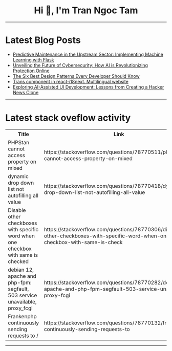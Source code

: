 <h1 align="center">Hi 👋, I'm Tran Ngoc Tam</h1>

---

# Latest Blog Posts 
<!-- BLOG-POST-LIST:START -->
- [Predictive Maintenance in the Upstream Sector: Implementing Machine Learning with Flask](https://dev.to/ekemini_thompson/predictive-maintenance-in-the-upstream-sector-implementing-machine-learning-with-flask-2oam)
- [Unveiling the Future of Cybersecurity: How AI is Revolutionizing Protection Online](https://dev.to/verifyvault/unveiling-the-future-of-cybersecurity-how-ai-is-revolutionizing-protection-online-4i81)
- [The Six Best Design Patterns Every Developer Should Know](https://dev.to/wallacefreitas/the-six-best-design-patterns-every-developer-should-know-11g0)
- [Trans component in react-i18next. Multilingual website](https://dev.to/jsha/trans-component-in-react-i18next-multilingual-website-3lg3)
- [Exploring AI-Assisted UI Development: Lessons from Creating a Hacker News Clone](https://dev.to/spencertower/exploring-ai-assisted-ui-development-lessons-from-creating-a-hacker-news-clone-3o3c)
<!-- BLOG-POST-LIST:END -->

---

# Latest stack oveflow activity
<table>
  <tr><th>Title</th><th>Link</th></tr>
  <!-- STACKOVERFLOW:START --><tr><td>PHPStan cannot access property on mixed</td><td>https://stackoverflow.com/questions/78770511/phpstan-cannot-access-property-on-mixed</td></tr><tr><td>dynamic drop down list not autofilling all value</td><td>https://stackoverflow.com/questions/78770418/dynamic-drop-down-list-not-autofilling-all-value</td></tr><tr><td>Disable other checkboxes with specific word when one checkbox with same is checked</td><td>https://stackoverflow.com/questions/78770306/disable-other-checkboxes-with-specific-word-when-one-checkbox-with-same-is-check</td></tr><tr><td>debian 12, apache and php-fpm: segfault, 503 service unavailable, proxy_fcgi</td><td>https://stackoverflow.com/questions/78770282/debian-12-apache-and-php-fpm-segfault-503-service-unavailable-proxy-fcgi</td></tr><tr><td>Frankenphp continuously sending requests to /</td><td>https://stackoverflow.com/questions/78770132/frankenphp-continuously-sending-requests-to</td></tr><!-- STACKOVERFLOW:END -->
</table>

---


